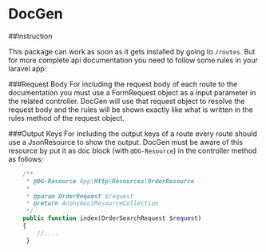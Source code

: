 # DocGen

##Instruction

This package can work as soon as it gets installed by going to `/routes`.
But for more complete api documentation you need to follow some rules in your laravel app:

###Request Body
For including the request body of each route to the documentation you must use a FormRequest object as a input parameter in the related controller.
DocGen will use that request object to resolve the request body and the rules will be shown exactly like what is written in the rules method of the request object.
 
 
 ###Output Keys
 For including the output keys of a route every route should use a JsonResource to show the output.
 DocGen must be aware of this resource by put it as doc block (with `@DG-Resource`) in the controller method as follows:
 
 ```php
     /**
      * @DG-Resource App\Http\Resources\OrderResource
      *
      * @param OrderRequest $request
      * @return AnonymousResourceCollection
      */
     public function index(OrderSearchRequest $request)
     {
         //....
      }
 
 ```